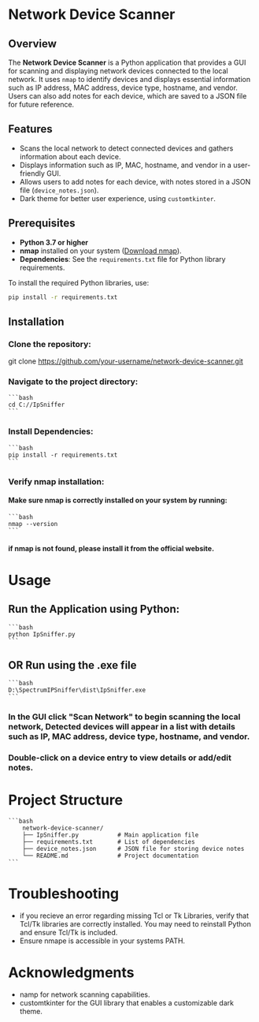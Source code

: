 # Network Device Scanner

## Overview
The **Network Device Scanner** is a Python application that provides a GUI for scanning and displaying network devices connected to the local network. It uses `nmap` to identify devices and displays essential information such as IP address, MAC address, device type, hostname, and vendor. Users can also add notes for each device, which are saved to a JSON file for future reference.

## Features
- Scans the local network to detect connected devices and gathers information about each device.
- Displays information such as IP, MAC, hostname, and vendor in a user-friendly GUI.
- Allows users to add notes for each device, with notes stored in a JSON file (`device_notes.json`).
- Dark theme for better user experience, using `customtkinter`.

## Prerequisites
- **Python 3.7 or higher**
- **nmap** installed on your system ([Download nmap](https://nmap.org/download.html)).
- **Dependencies**: See the `requirements.txt` file for Python library requirements.

To install the required Python libraries, use:
```bash
pip install -r requirements.txt
```


## Installation

### Clone the repository:
   
   git clone https://github.com/your-username/network-device-scanner.git 

### Navigate to the project directory:
    ```bash
    cd C://IpSniffer
    ```
### Install Dependencies:
    ```bash
    pip install -r requirements.txt
    ```
### Verify nmap installation:
#### Make sure nmap is correctly installed on your system by running:
    ```bash
    nmap --version
    ```
#### if nmap is not found, please install it from the official website.

# Usage

## Run the Application using Python:
    ```bash
    python IpSniffer.py
    ```
## OR Run using the .exe file
    ```bash
    D:\SpectrumIPSniffer\dist\IpSniffer.exe
    ```

### In the GUI click "Scan Network" to begin scanning the local network, Detected devices will appear in a list with details such as IP, MAC address, device type, hostname, and vendor.
### Double-click on a device entry to view details or add/edit notes.

# Project Structure

    ```bash
        network-device-scanner/
        ├── IpSniffer.py           # Main application file
        ├── requirements.txt       # List of dependencies
        ├── device_notes.json      # JSON file for storing device notes
        └── README.md              # Project documentation
    ```

# Troubleshooting
- if you recieve an error regarding missing Tcl or Tk Libraries, verify that Tcl/Tk libraries are correctly installed. You may need to reinstall Python and ensure Tcl/Tk is included.
- Ensure nmape is accessible in your systems PATH.

# Acknowledgments
- namp for network scanning capabilities.
- customtkinter for the GUI library that enables a customizable dark theme.


